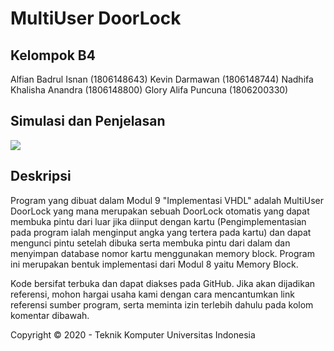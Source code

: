 # MultiUser DoorLock

## Kelompok B4
Alfian Badrul Isnan (1806148643)
Kevin Darmawan (1806148744)
Nadhifa Khalisha Anandra (1806148800)
Glory Alifa Puncuna (1806200330)

## Simulasi dan Penjelasan
[![](http://img.youtube.com/vi/UP-KBOfajC4/0.jpg)](http://www.youtube.com/watch?v=UP-KBOfajC4 "MultiUser DoorLock")

## Deskripsi
Program yang dibuat dalam Modul 9 "Implementasi VHDL" adalah MultiUser DoorLock yang mana merupakan sebuah DoorLock otomatis yang dapat membuka pintu dari luar jika diinput dengan kartu (Pengimplementasian pada program ialah menginput angka yang tertera pada kartu) dan dapat mengunci pintu setelah dibuka serta membuka pintu dari dalam dan menyimpan database nomor kartu menggunakan memory block. Program ini merupakan bentuk implementasi dari Modul 8 yaitu Memory Block.

Kode bersifat terbuka dan dapat diakses pada GitHub. Jika akan dijadikan referensi, mohon hargai usaha kami dengan cara mencantumkan link referensi sumber program, serta meminta izin terlebih dahulu pada kolom komentar dibawah.

Copyright © 2020 - Teknik Komputer Universitas Indonesia
